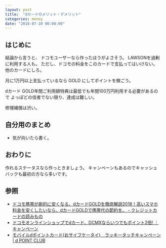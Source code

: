 ```yaml
---
layout: post
title:  "dカードのメリット・デメリット"
categories: money
date: "2018-07-10 00:00:00"
---
```


## はじめに

結論から言うと、
ドコモユーザーなら作ったほうがよさそう。
LAWSONを過剰に利用する人も。
ただし、ドコモの料金をこのカードで支払ってはいけない。
他のカードにしろ。

月に1万円以上支払っているなら GOLD にしてポイントを稼ごう。

dカード GOLD年間ご利用額特典は最低でも年間100万円利用する必要があるので
よっぽどの信者でない限り、達成は難しい。

修理補償は渋い。

## 自分用のまとめ

- 気が向いたら書く。

## おわりに

作れるステータスなら作っときましょう。
キャンペーンもあるのでキャッシュバックも最初の方なら多いです。

## 参照
- [ドコモ携帯が劇的に安くなる、dカードGOLDを徹底解説2018！高いスマホ料金を安くしたいなら、dカードGOLDで携帯代の節約を。 \- クレジットカードの読みもの](https://news.cardmics.com/entry/detail-dcardgold/)
- [ドコモオンラインショップでdカード、DCMXならいつでもポイント2倍\! ｜ キャンペーン](https://info.d-card.jp/std/campaigns/dos17/dos17.html)
- [モバイルdポイントカード\(おサイフケータイ\)　ラッキータッチキャンペーン \| d POINT CLUB](https://dpoint.jp/ctrw/exp/dpcfelica/cp/index.html)
